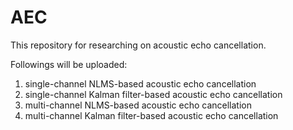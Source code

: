 # AEC
This repository for researching on acoustic echo cancellation.

Followings will be uploaded:

1. single-channel NLMS-based acoustic echo cancellation
2. single-channel Kalman filter-based acoustic echo cancellation
3. multi-channel NLMS-based acoustic echo cancellation
4. multi-channel Kalman filter-based acoustic echo cancellation


